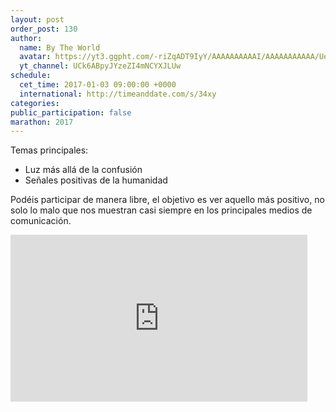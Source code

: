 ```yaml
---
layout: post
order_post: 130
author:
  name: By The World
  avatar: https://yt3.ggpht.com/-riZqADT9IyY/AAAAAAAAAAI/AAAAAAAAAAA/Uee8b5wsx74/s88-c-k-no-mo-rj-c0xffffff/photo.jpg
  yt_channel: UCk6ABpyJYzeZI4mNCYXJLUw
schedule:
  cet_time: 2017-01-03 09:00:00 +0000
  international: http://timeanddate.com/s/34xy
categories:
public_participation: false
marathon: 2017
---
```

Temas principales:

- Luz más allá de la confusión
- Señales positivas de la humanidad

Podéis participar de manera libre, el objetivo es ver aquello más positivo,
no solo lo malo que nos muestran casi siempre en los principales medios de comunicación.

<iframe width="475" height="267" src="https://www.youtube.com/embed/LOWb5H7ZCzM" frameborder="0" allowfullscreen></iframe>
